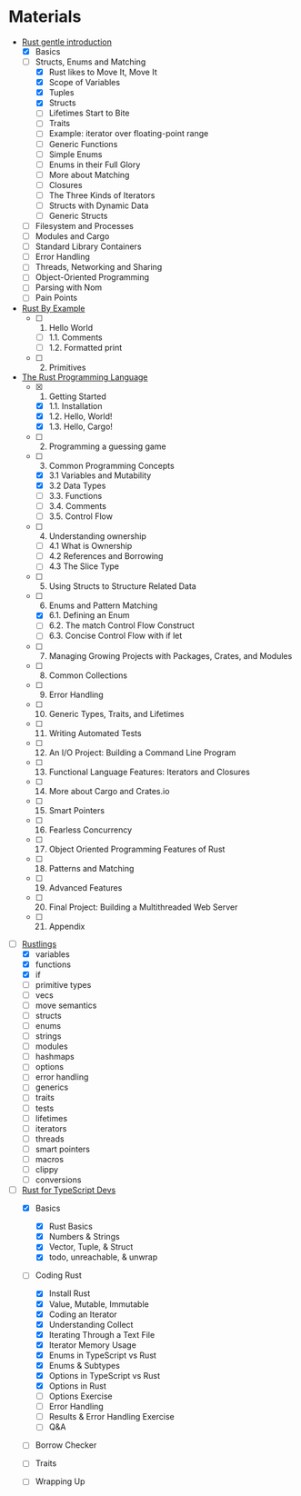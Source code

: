 # Materials

- [Rust gentle introduction](https://stevedonovan.github.io/rust-gentle-intro/readme.html)
    - [x] Basics
    - [ ] Structs, Enums and Matching
        - [x] Rust likes to Move It, Move It
        - [x] Scope of Variables
        - [x] Tuples
        - [x] Structs
        - [ ] Lifetimes Start to Bite
        - [ ] Traits
        - [ ] Example: iterator over floating-point range
        - [ ] Generic Functions
        - [ ] Simple Enums
        - [ ] Enums in their Full Glory
        - [ ] More about Matching
        - [ ] Closures
        - [ ] The Three Kinds of Iterators
        - [ ] Structs with Dynamic Data
        - [ ] Generic Structs
    - [ ] Filesystem and Processes
    - [ ] Modules and Cargo
    - [ ] Standard Library Containers
    - [ ] Error Handling
    - [ ] Threads, Networking and Sharing
    - [ ] Object-Oriented Programming
    - [ ] Parsing with Nom
    - [ ] Pain Points
- [Rust By Example](https://doc.rust-lang.org/rust-by-example/)
    - [ ] 1. Hello World
        - [ ] 1.1. Comments
        - [ ] 1.2. Formatted print
    - [ ] 2. Primitives
- [The Rust Programming Language](https://doc.rust-lang.org/)
    - [x] 1. Getting Started
        - [x] 1.1. Installation
        - [x] 1.2. Hello, World!
        - [x] 1.3. Hello, Cargo!
    - [ ] 2. Programming a guessing game
    - [ ] 3. Common Programming Concepts
        - [x] 3.1 Variables and Mutability
        - [x] 3.2 Data Types
        - [ ] 3.3. Functions
        - [ ] 3.4. Comments
        - [ ] 3.5. Control Flow
    - [ ] 4. Understanding ownership
        - [ ] 4.1 What is Ownership
        - [ ] 4.2 References and Borrowing
        - [ ] 4.3 The Slice Type
    - [ ] 5. Using Structs to Structure Related Data
    - [ ] 6. Enums and Pattern Matching
        - [x] 6.1. Defining an Enum
        - [ ] 6.2. The match Control Flow Construct
        - [ ] 6.3. Concise Control Flow with if let
    - [ ] 7. Managing Growing Projects with Packages, Crates, and Modules
    - [ ] 8. Common Collections
    - [ ] 9. Error Handling
    - [ ] 10. Generic Types, Traits, and Lifetimes
    - [ ] 11. Writing Automated Tests
    - [ ] 12. An I/O Project: Building a Command Line Program
    - [ ] 13. Functional Language Features: Iterators and Closures
    - [ ] 14. More about Cargo and Crates.io
    - [ ] 15. Smart Pointers
    - [ ] 16. Fearless Concurrency
    - [ ] 17. Object Oriented Programming Features of Rust
    - [ ] 18. Patterns and Matching
    - [ ] 19. Advanced Features
    - [ ] 20. Final Project: Building a Multithreaded Web Server
    - [ ] 21. Appendix
- [ ] [Rustlings](https://github.com/rust-lang/rustlings)
    - [x] variables      
    - [x] functions      
    - [x] if             
    - [ ] primitive types
    - [ ] vecs           
    - [ ] move semantics 
    - [ ] structs
    - [ ] enums     
    - [ ] strings        
    - [ ] modules        
    - [ ] hashmaps
    - [ ] options        
    - [ ] error handling 
    - [ ] generics       
    - [ ] traits         
    - [ ] tests          
    - [ ] lifetimes      
    - [ ] iterators      
    - [ ] threads        
    - [ ] smart pointers 
    - [ ] macros         
    - [ ] clippy         
    - [ ] conversions    
- [ ] [Rust for TypeScript Devs](https://frontendmasters.com/courses/rust-ts-devs)
    - [x] Basics
        - [x] Rust Basics
        - [x] Numbers & Strings
        - [x] Vector, Tuple, & Struct
        - [x] todo, unreachable, & unwrap
    - [ ] Coding Rust
        - [x] Install Rust
        - [x] Value, Mutable, Immutable
        - [x] Coding an Iterator
        - [x] Understanding Collect
        - [x] Iterating Through a Text File
        - [x] Iterator Memory Usage
        - [x] Enums in TypeScript vs Rust
        - [x] Enums & Subtypes
        - [x] Options in TypeScript vs Rust
        - [x] Options in Rust
        - [ ] Options Exercise
        - [ ] Error Handling
        - [ ] Results & Error Handling Exercise
        - [ ] Q&A
    - [ ] Borrow Checker
    - [ ] Traits
    - [ ] Wrapping Up
        